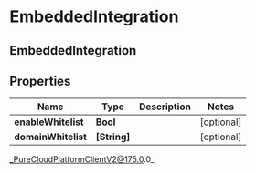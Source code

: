 # EmbeddedIntegration

## EmbeddedIntegration

## Properties

|Name | Type | Description | Notes|
|------------ | ------------- | ------------- | -------------|
| **enableWhitelist** | **Bool** |  | [optional] |
| **domainWhitelist** | **[String]** |  | [optional] |



_PureCloudPlatformClientV2@175.0.0_

